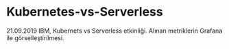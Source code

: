 # Kubernetes-vs-Serverless
21.09.2019 IBM, Kubernets vs Serverless etkinliği. Alınan metriklerin Grafana ile görselleştirilmesi.
